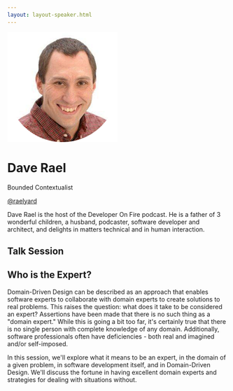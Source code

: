 ```yaml
---
layout: layout-speaker.html
---
```

<div class="container section featured-speaker">
  <div class="row">
    <div class="col-xs-12 col-sm-2 img-container">
      <img class="speaker-page-img" src="../img/speakers/Dave-Rael-ON.png">
    </div>
    <div class="col-xs-12 col-sm-10 copy-container">
        <h1 class="speaker-header">Dave Rael</h1>
        <span class="speaker-subtitle">Bounded Contextualist</span>
        <p><a class="speaker-handle" href="https://twitter.com/raelyard" target="_blank">@raelyard</a></p>
        <p>Dave Rael is the host of the Developer On Fire podcast. He is a father of 3 wonderful children, a husband, podcaster, software developer and architect, and delights in matters technical and in human interaction.</p>
        <h2>Talk Session</h2>
        <h2 class="gold">Who is the Expert?</h2>
        <p>Domain-Driven Design can be described as an approach that enables software experts to collaborate with domain experts to create solutions to real problems. This raises the question: what does it take to be considered an expert? Assertions have been made that there is no such thing as a "domain expert." While this is going a bit too far, it's certainly true that there is no single person with complete knowledge of any domain. Additionally, software professionals often have deficiencies - both real and imagined and/or self-imposed.</p>
        <p>In this session, we'll explore what it means to be an expert, in the domain of a given problem, in software development itself, and in Domain-Driven Design. We'll discuss the fortune in having excellent domain experts and strategies for dealing with situations without.</p>
    </div>
  </div>
</div>